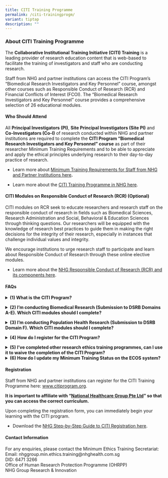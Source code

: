 ```yaml
---
title: CITI Training Programme
permalink: /citi-trainingprogm/
variant: tiptap
description: ""
---
```

<h3><strong>About CITI Training Programme</strong></h3>
<p>The <strong>Collaborative Institutional Training Initiative (CITI) Training</strong> is
a leading provider of research education content that is web-based to facilitate
the training of investigators and staff who are conducting research.</p>
<p>Staff from NHG and partner institutions can access the CITI Program’s
“Biomedical Research Investigators and Key Personnel” course, amongst other
courses such as Responsible Conduct of Research (RCR) and Financial Conflicts
of Interest (FCOI). The “Biomedical Research Investigators and Key Personnel”
course provides a comprehensive selection of 26 educational modules.</p>
<p></p>
<h4><strong>Who Should Attend</strong></h4>
<p>All <strong>Principal Investigators (PI)</strong>, <strong>Site Principal Investigators (Site PI)</strong> and<strong> Co-Investigators (Co-I)</strong> of
research conducted within NHG and partner institutions are required to
complete the <strong>CITI Program “Biomedical Research Investigators and Key Personnel” course</strong> as
part of their researcher Minimum Training Requirements and to be able to
appreciate and apply the ethical principles underlying research to their
day-to-day practice of research.</p>
<ul data-tight="true" class="tight">
<li>
<p>Learn more about <a href="/overview-min-training/" rel="noopener nofollow" target="_blank">Minimum Training Requirements for Staff from NHG and Partner Institutions here</a><strong>.</strong>
</p>
</li>
<li>
<p>Learn more about the <a href="/citi/" rel="noopener nofollow" target="_blank">CITI Training Programme in NHG here</a>.</p>
</li>
</ul>
<p></p>
<h4><strong>CITI Modules on Responsible Conduct of Research (RCR) </strong>(Optional)</h4>
<p>CITI modules on RCR seek to educate researchers and research staff on
the responsible conduct of research in fields such as Biomedical Sciences,
Research Administration and Social, Behavioral &amp; Education Sciences
through thinking questions. Our researchers will be equipped with the knowledge
of research best practices to guide them in making the right decisions
for the integrity of their research, especially in instances that challenge
individual values and integrity.</p>
<p>We encourage institutions to urge research staff to participate and learn
about Responsible Conduct of Research through these online elective modules.</p>
<ul data-tight="true" class="tight">
<li>
<p>Learn more about the <a href="/responsible-conduct-of-research/" rel="noopener nofollow" target="_blank">NHG Responsible Conduct of Research (RCR) and its components here</a>.&nbsp;</p>
</li>
</ul>
<p></p>
<h4><strong>FAQs</strong></h4>
<div data-type="detailGroup" class="isomer-accordion-group isomer-accordion isomer-accordion-white">
<details class="isomer-details">
<summary><strong>(1) What is the CITI Program?</strong>
</summary>
<div data-type="detailsContent" class="isomer-details-content">
<p>The <strong>Collaborative Institutional Training Initiative (CITI Program)</strong> is
a leading provider of research education content that is web-based to facilitate
the training of investigators and staff who are conducting research.</p>
<p>Staff from NHG and partner institutions can access the CITI Program’s
“Biomedical Research Investigators and Key Personnel” course, amongst other
courses such as Responsible Conduct of Research and Financial Conflicts
of Interest. The “Biomedical Research Investigators and Key Personnel”
course provides a comprehensive selection of 26 educational modules.</p>
<p>It is important to affiliate with “National Healthcare Group – Singapore”
so that you can access the correct curriculum.</p>
<p>You should choose to complete the appropriate modules depending on the
type of research that you intend to conduct – Biomedical Research or Population
Health Research.</p>
<p></p>
</div>
</details>
</div>
<p></p>
<div data-type="detailGroup" class="isomer-accordion-group isomer-accordion isomer-accordion-white">
<details class="isomer-details">
<summary><strong>(2) I’m conducting Biomedical Research (Submission to DSRB Domains A-E). Which CITI modules should I complete?</strong>
</summary>
<div data-type="detailsContent" class="isomer-details-content">
<p><strong>Curriculum: Human Research</strong>
</p>
<p><strong>(A) Core Modules</strong>
</p>
<p>You will need to complete 7 fundamental research ethics modules and the
following 3 modules:</p>
<p>(1) National Healthcare Group – Singapore
<br>(2) NHG – Singapore. Overview of the Regulatory Framework and Guidelines
in Singapore
<br>(3) NHG – Singapore. Overview of Domain Specific Review Board (DSRB) Review
Process
<br>
<br>(<strong>B) Elective Modules</strong>
<br>You will need to select 5 elective modules from the remaining 21 modules
based on the relevance to the nature of your studies and your areas of
specialty.</p>
<p></p>
</div>
</details>
</div>
<p></p>
<div data-type="detailGroup" class="isomer-accordion-group isomer-accordion isomer-accordion-white">
<details class="isomer-details">
<summary><strong>(3) I’m conducting Population Health Research (Submission to DSRB Domain F). Which CITI modules should I complete?</strong>
</summary>
<div data-type="detailsContent" class="isomer-details-content">
<p><strong>Curriculum: Human Research</strong>
</p>
<p><strong>(A) Core Modules</strong>
<br>You will need to complete 7 fundamental research ethics modules and the
following 3 modules specific for NHG Investigators:
<br>(1) National Healthcare Group – Singapore
<br>(2) NHG – Singapore. Overview of the Regulatory Framework and Guidelines
in Singapore
<br>(3) NHG – Singapore. Overview of Domain Specific Review Board (DSRB) Review
Process</p>
<p></p>
<p><strong>(B) Elective Modules</strong>
<br>You will need to complete 5 elective modules out of the 11 Social, Behavioural
and Educational (SBE) related modules based on the relevance to the nature
of your studies and your areas of specialty. These modules can be identified
by ‘SBE’ in the suffix.</p>
</div>
</details>
</div>
<p></p>
<div data-type="detailGroup" class="isomer-accordion-group isomer-accordion isomer-accordion-white">
<details class="isomer-details">
<summary><strong>(4) How do I register for the CITI Program?</strong>
</summary>
<div data-type="detailsContent" class="isomer-details-content">
<p>You can register for the program through the online system at <strong><a href="http://www.citiprogram.org/" rel="noopener noreferrer nofollow" target="_blank"><u>www.citiprogram.org</u></a></strong>.
<br>
<br><strong>It is important to affiliate with “<u>National Healthcare Group Pte Ltd</u>” so that you can access the correct curriculum.</strong>
<br>
<br>Upon completing the registration form, you can immediately begin your
learning with the CITI program.
<br>
<br>Please refer to the List of Available Guides, Forms and Useful Links available
for download at the end of this page.</p>
<p></p>
</div>
</details>
</div>
<p></p>
<div data-type="detailGroup" class="isomer-accordion-group isomer-accordion isomer-accordion-white">
<details class="isomer-details">
<summary><strong>(5) I’ve completed other research ethics training programmes, can I use it to waive the completion of the CITI Program?</strong>
</summary>
<div data-type="detailsContent" class="isomer-details-content">
<p>The DSRB also accepts the GCP certificate as completion of the minimum
training requirements.</p>
<p>However, if you have completed other research ethics training programmes
that are organised and conducted by a reputable body such as NHG institutions,
Health Sciences Authority, National University of Singapore etc., you may
apply for a waiver of the CITI Program for DSRB’s evaluation.</p>
<p>Any programme that qualifies as a research ethics training equivalent
to the CITI Program, should be at least an 8-hour programme and should
address most of the following topics:
<br>(1) History &amp; Ethics Principles of Research Ethics
<br>(2) Regulatory Framework and Guidelines in Singapore
<br>(3) Informed Consent
<br>(4) Privacy and Confidentiality Issues</p>
<p></p>
</div>
</details>
</div>
<div data-type="detailGroup" class="isomer-accordion-group isomer-accordion isomer-accordion-white">
<details class="isomer-details">
<summary><strong>(6) How do I update my Minimum Training Status on the ECOS system?</strong>
</summary>
<div data-type="detailsContent" class="isomer-details-content">
<p>Please refer to the guidebook to updating your Minimum Training Status
on the ECOS system. The guidebook will show ECOS Users how to access the
Minimum Training Module to upload their training certificates into their
User Profile.</p>
<p><a href="https://ecossupport.gri.nhg.com.sg/files/User%20Guides/General%20ECOS%20Functionality/ECOS_Submitting_Min_Training_Certs_7_May_2024.pdf" rel="noopener nofollow" target="_blank">Download here</a>
</p>
<p></p>
</div>
</details>
</div>
<p></p>
<h4><strong>Registration</strong></h4>
<p>Staff from NHG and partner institutions can register for the CITI Training
Programme here: <a href="http://www.citiprogram.org/" rel="noopener noreferrer nofollow" target="_blank"><u>www.citiprogram.org</u></a>.</p>
<p><strong>It is important to affiliate with “<u>National Healthcare Group Pte Ltd</u>” so that you can access the correct curriculum.</strong>
</p>
<p>Upon completing the registration form, you can immediately begin your
learning with the CITI program.</p>
<ul data-tight="true" class="tight">
<li>
<p>Download the <a href="/files/Minimum Training/Guide_to_CITI_Registration.pdf" rel="noopener noreferrer nofollow" target="_blank">NHG Step-by-Step Guide to CITI Registration here</a>.</p>
</li>
</ul>
<p></p>
<h4><strong>Contact Information</strong></h4>
<p>For any enquiries, please contact the Minimum Ethics Training Secretariat:
<br>Email: <a rel="noopener noreferrer nofollow" target="_blank">nhggroup.min.ethics.training@nhghealth.com.sg</a> 
<br>DID: 6471 3266
<br>Office of Human Research Protection Programme (OHRPP)
<br>NHG Group Research &amp; Innovation</p>
<p></p>
<p></p>
<p></p>
<p></p>
<p></p>
<p></p>